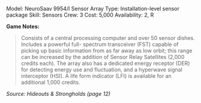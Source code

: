Model: NeuroSaav 9954/I Sensor Array
Type: Installation-level sensor package
Skill: Sensors
Crew: 3
Cost: 5,000
Availability: 2, R

**Game Notes:** 
> Consists of a central processing computer and over 50 sensor dishes. Includes a powerful full- spectrum transceiver (FST) capable of picking up basic information from as far away as low orbit; this range can be increased by the addition of Sensor Relay Satellites (2,000 credits each). The array also has a dedicated energy receptor (DER) for detecting energy use and fluctuation, and a hyperwave signal interceptor (HSI). A life form indicator (LFI) is available for an additional 1,000 credits.

*Source: Hideouts & Strongholds (page 12)*